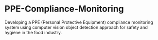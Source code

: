 # PPE-Compliance-Monitoring
Developing a PPE (Personal Protective Equipment) compliance monitoring system using computer vision object detection approach for safety and hygiene in the food industry.
